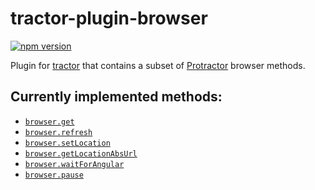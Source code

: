 # tractor-plugin-browser
[![npm version](https://img.shields.io/npm/v/tractor-plugin-browser.svg)](https://img.shields.io/npm/v/tractor-plugin-browser.svg)


Plugin for [tractor](http://github.com/TradeMe/tractor) that contains a subset of [Protractor](http://www.protractortest.org/#/api)
browser methods.

## Currently implemented methods:

* [`browser.get`](http://www.protractortest.org/#/api?view=ProtractorBrowser.prototype.get)
* [`browser.refresh`](http://www.protractortest.org/#/api?view=ProtractorBrowser.prototype.refresh)
* [`browser.setLocation`](http://www.protractortest.org/#/api?view=ProtractorBrowser.prototype.setLocation)
* [`browser.getLocationAbsUrl`](http://www.protractortest.org/#/api?view=ProtractorBrowser.prototype.getLocationAbsUrl)
* [`browser.waitForAngular`](http://www.protractortest.org/#/api?view=ProtractorBrowser.prototype.waitForAngular)
* [`browser.pause`](http://www.protractortest.org/#/api?view=ProtractorBrowser.prototype.pause)
